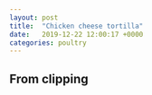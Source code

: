 ```yaml
---
layout: post
title:  "Chicken cheese tortilla"
date:   2019-12-22 12:00:17 +0000
categories: poultry
---
```


## From clipping
